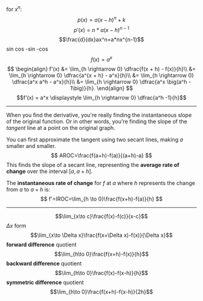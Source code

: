 for $x^n$:
$$p(x)=a(x-h)^n+k$$
$$p'(x)=n*a(x-h)^{n-1}$$
$$\frac{d}{dx}ax^n=a*nx^{n-1}$$
sin
cos
-sin
-cos
$$f(x)=a^x$$
$$
\begin{align} f'(x) &= \lim_{h \rightarrow 0} \dfrac{f(x + h) - f(x)}{h}\\ &= \lim_{h \rightarrow 0} \dfrac{a^{x + h} - a^x}{h}\\ &= \lim_{h \rightarrow 0} \dfrac{a^x a^h - a^x}{h}\\ &= \lim_{h \rightarrow 0} \dfrac{a^x \big(a^h - 1\big)}{h}. \end{align}
$$
$$f'(x) = a^x \displaystyle \lim_{h \rightarrow 0} \dfrac{a^h -1}{h}$$






















---
When you find the derivative, you're really finding the instantaneous slope of the original function. 
Or in other words, you're finding the slope of the *tangent* line at a point on the original graph.

You can first approximate the tangent using two secant lines, making $a$ smaller and smaller.
$$
AROC=\frac{f(a+h)-f(a)}{(a+h)-a}
$$
This finds the slope of a secant line, representing the **average rate of change** over the interval $[a,a+h]$.

The **instantaneous rate of change** for $f$ at $a$ where $h$ represents the change from $a$ to $a+h$ is:
$$
f'=IROC=\lim_{h \to 0}\frac{f(x+h)-f(a)}{h}
$$


---
$$\lim_{x\to c}\frac{f(x)-f(c)}{x-c}$$
$\Delta x$ form
$$\lim_{x\to \Delta x}\frac{f(x+\Delta x)-f(x)}{\Delta x}$$
**forward difference** quotient
$$\lim_{h\to 0}\frac{f(x+h)-f(x)}{h}$$
**backward difference** quotient
$$\lim_{h\to 0}\frac{f(x)-f(x-h)}{h}$$
**symmetric difference** quotient
$$\lim_{h\to 0}\frac{f(x+h)-f(x-h)}{2h}$$
